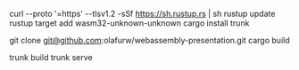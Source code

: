 curl --proto '=https' --tlsv1.2 -sSf https://sh.rustup.rs | sh
rustup update
rustup target add wasm32-unknown-unknown
cargo install trunk

git clone git@github.com:olafurw/webassembly-presentation.git
cargo build

trunk build
trunk serve
